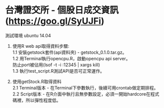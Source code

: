 # 台灣證交所 - 個股日成交資訊(https://goo.gl/SyUJFi)

測試環境 ubuntu 14.04

1. 使用R web api取得資料步驟:  
1.1 安裝getstock套件(api資料夾) - getstock_0.1.0.tar.gz。  
1.2 用Terminal執行opencpu.R，啟動opencpu api server。  
防止port被佔用(lsof -t -i :12345 | xargs kill)  
1.3 執行test_script.R測試API是否可正常運作。  

2. 使用getStock.R取得資料  
2.1 Terminal版本 - 在Terminal下參數執行，後續可用crontab做定期排程。  
2.2 Script版本 - 在R介面中執行且無參數設定，必須一開始hardcore在程式碼裡，所以彈性程度低。  
